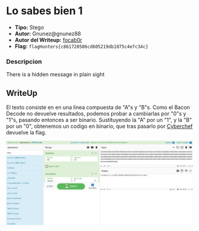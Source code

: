 # Lo sabes bien 1 #

- **Tipo:** Stego
- **Autor:** Gnunez@gnunez88 
- **Autor del Writeup:** [focab0r](https://github.com/focab0r)
- **Flag:** `flagHunters{c861720506cd605219db1075c4efc34c}`

### Descripcion ###

There is a hidden message in plain sight

## WriteUp ##

El texto consiste en en una linea compuesta de "A"s y "B"s. Como el Bacon Decode no devuelve resultados, podemos probar a cambiarlas por "0"s y "1"s, pasando entonces a ser binario. Sustituyendo la "A" por un "1", y la "B" por un  "0", obtenemos un codigo en binario, que tras pasarlo por [Cyberchef](https://cyberchef.org) devuelve la flag.

![Cyberchef](images/a.png)
